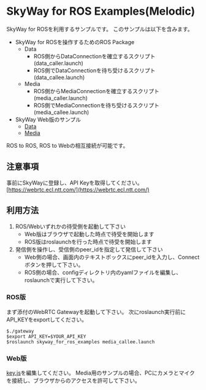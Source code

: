 # SkyWay for ROS Examples(Melodic)

SkyWay for ROSを利用するサンプルです。
このサンプルは以下を含みます。

- SkyWay for ROSを操作するためのROS Package
  - Data
    - ROS側からDataConnectionを確立するスクリプト(data_caller.launch)
    - ROS側でDataConnectionを待ち受けるスクリプト(data_callee.launch)
  - Media
    - ROS側からMediaConnectionを確立するスクリプト(media_caller.launch)
    - ROS側でMediaConnectionを待ち受けるスクリプト(media_callee.launch)
- SkyWay Web版のサンプル
  - [Data](examples_web/p2p-data/index.html)
  - [Media](examples_web/p2p-media/index.html)

ROS to ROS, ROS to Webの相互接続が可能です。

## 注意事項
事前にSkyWayに登録し、API Keyを取得してください。
[https://webrtc.ecl.ntt.com/](https://webrtc.ecl.ntt.com/)


## 利用方法
1. ROS/Webいずれかの待受側を起動して下さい
    - Web版はブラウザで起動した時点で待受を開始します
    - ROS版はroslaunchを行った時点で待受を開始します
2. 発信側を操作し、受信側のpeer_idを指定して発信して下さい
    - Web側の場合、画面内のテキストボックスにpeer_idを入力し、Connectボタンを押して下さい。
    - ROS側の場合、configディレクトリ内のyamlファイルを編集し、roslaunchで実行して下さい。

### ROS版
まず添付のWebRTC Gatewayを起動して下さい。
次にroslaunch実行前にAPI_KEYをexportしてください。

```shell
$./gateway
$export API_KEY=$YOUR_API_KEY
$roslaunch skyway_for_ros_examples media_callee.launch
```

### Web版
[key.js](examples_web/_shared/key.js)を編集してください。
Media用のサンプルの場合、PCにカメラとマイクを接続し、ブラウザからのアクセスを許可して下さい。
